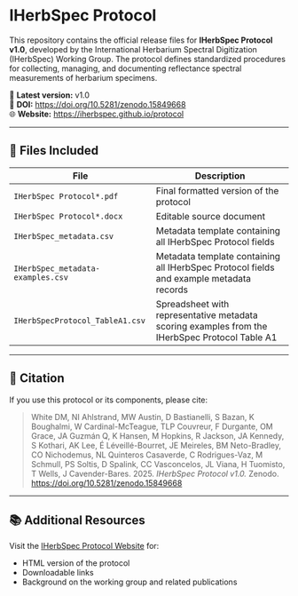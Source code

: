 # IHerbSpec Protocol

This repository contains the official release files for **IHerbSpec Protocol v1.0**, developed by the International Herbarium Spectral Digitization (IHerbSpec) Working Group. The protocol defines standardized procedures for collecting, managing, and documenting reflectance spectral measurements of herbarium specimens.

📄 **Latest version:** v1.0  
🔗 **DOI:** https://doi.org/10.5281/zenodo.15849668  
🌐 **Website:** https://iherbspec.github.io/protocol

---

## 📁 Files Included

| File                              | Description |
|-----------------------------------|-------------|
| `IHerbSpec Protocol*.pdf`     | Final formatted version of the protocol |
| `IHerbSpec Protocol*.docx`    | Editable source document |
| `IHerbSpec_metadata.csv`          | Metadata template containing all IHerbSpec Protocol fields |
| `IHerbSpec_metadata-examples.csv` | Metadata template containing all IHerbSpec Protocol fields and example metadata records |
| `IHerbSpecProtocol_TableA1.csv`   | Spreadsheet with representative metadata scoring examples from the IHerbSpec Protocol Table A1 |

---

## 📌 Citation

If you use this protocol or its components, please cite:

> White DM, NI Ahlstrand, MW Austin, D Bastianelli, S Bazan, K Boughalmi, W Cardinal-McTeague, TLP Couvreur, F Durgante, OM Grace, JA Guzmán Q, K Hansen, M Hopkins, R Jackson, JA Kennedy, S Kothari, AK Lee, É Léveillé-Bourret, JE Meireles, BM Neto-Bradley, CO Nichodemus, NL Quinteros Casaverde, C Rodrigues-Vaz, M Schmull, PS Soltis, D Spalink, CC Vasconcelos, JL Viana, H Tuomisto, T Wells, J Cavender-Bares. 2025. *IHerbSpec Protocol v1.0.* Zenodo. https://doi.org/10.5281/zenodo.15849668

---

## 📚 Additional Resources

Visit the [IHerbSpec Protocol Website](https://iherbspec.github.io) for:
- HTML version of the protocol
- Downloadable links
- Background on the working group and related publications


